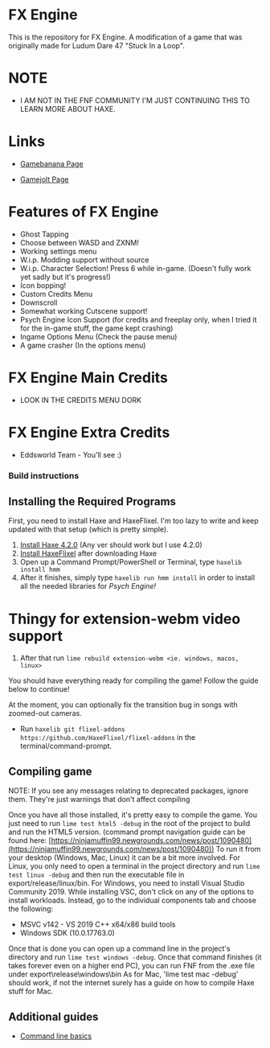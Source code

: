 # FX Engine

This is the repository for FX Engine. A modification of a game that was originally made for Ludum Dare 47 "Stuck In a Loop".

# NOTE

* I AM NOT IN THE FNF COMMUNITY I'M JUST CONTINUING THIS TO LEARN MORE ABOUT HAXE.

# Links

* [Gamebanana Page](https://gamebanana.com/mods/447020)

* [Gamejolt Page](https://gamejolt.com/games/fnffxenginelmao/812241)

# Features of FX Engine

- Ghost Tapping
- Choose between WASD and ZXNM!
- Working settings menu
- W.i.p. Modding support without source
- W.i.p. Character Selection! Press 6 while in-game. (Doesn't fully work yet sadly but it's progress!)
- Icon bopping!
- Custom Credits Menu
- Downscroll
- Somewhat working Cutscene support!
- Psych Engine Icon Support (for credits and freeplay only, when I tried it for the in-game stuff, the game kept crashing)
- Ingame Options Menu (Check the pause menu)
- A game crasher (In the options menu)

# FX Engine Main Credits

- LOOK IN THE CREDITS MENU DORK

# FX Engine Extra Credits

* Eddsworld Team - You'll see :)

### Build instructions

## Installing the Required Programs

First, you need to install Haxe and HaxeFlixel. I'm too lazy to write and keep updated with that setup (which is pretty simple). 
1. [Install Haxe 4.2.0](https://haxe.org/download/version/4.2.0/) (Any ver should work but I use 4.2.0)
2. [Install HaxeFlixel](https://haxeflixel.com/documentation/install-haxeflixel/) after downloading Haxe
3. Open up a Command Prompt/PowerShell or Terminal, type `haxelib install hmm`
4. After it finishes, simply type `haxelib run hmm install` in order to install all the needed libraries for *Psych Engine!*

# Thingy for extension-webm video support
1. After that run `lime rebuild extension-webm <ie. windows, macos, linux>`

You should have everything ready for compiling the game! Follow the guide below to continue!

At the moment, you can optionally fix the transition bug in songs with zoomed-out cameras.
- Run `haxelib git flixel-addons https://github.com/HaxeFlixel/flixel-addons` in the terminal/command-prompt.

## Compiling game
NOTE: If you see any messages relating to deprecated packages, ignore them. They're just warnings that don't affect compiling

Once you have all those installed, it's pretty easy to compile the game. You just need to run `lime test html5 -debug` in the root of the project to build and run the HTML5 version. (command prompt navigation guide can be found here: [https://ninjamuffin99.newgrounds.com/news/post/1090480](https://ninjamuffin99.newgrounds.com/news/post/1090480))
To run it from your desktop (Windows, Mac, Linux) it can be a bit more involved. For Linux, you only need to open a terminal in the project directory and run `lime test linux -debug` and then run the executable file in export/release/linux/bin. For Windows, you need to install Visual Studio Community 2019. While installing VSC, don't click on any of the options to install workloads. Instead, go to the individual components tab and choose the following:
* MSVC v142 - VS 2019 C++ x64/x86 build tools
* Windows SDK (10.0.17763.0)

Once that is done you can open up a command line in the project's directory and run `lime test windows -debug`. Once that command finishes (it takes forever even on a higher end PC), you can run FNF from the .exe file under export\release\windows\bin
As for Mac, 'lime test mac -debug' should work, if not the internet surely has a guide on how to compile Haxe stuff for Mac.

## Additional guides

- [Command line basics](https://ninjamuffin99.newgrounds.com/news/post/1090480)
